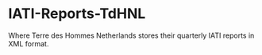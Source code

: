 # IATI-Reports-TdHNL
Where Terre des Hommes Netherlands stores their quarterly IATI reports in XML format.
